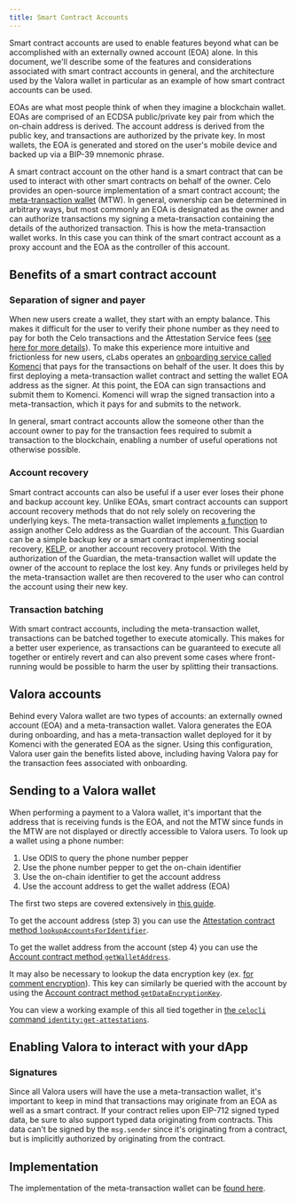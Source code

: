 ```yaml
---
title: Smart Contract Accounts
---
```


Smart contract accounts are used to enable features beyond what can be accomplished with an externally owned account (EOA) alone.
In this document, we'll describe some of the features and considerations associated with smart contract accounts in general, and the architecture used by the Valora wallet in particular as an example of how smart contract accounts can be used.

EOAs are what most people think of when they imagine a blockchain wallet.
EOAs are comprised of an ECDSA public/private key pair from which the on-chain address is derived.
The account address is derived from the public key, and transactions are authorized by the private key.
In most wallets, the EOA is generated and stored on the user's mobile device and backed up via a BIP-39 mnemonic phrase.

A smart contract account on the other hand is a smart contract that can be used to interact with other smart contracts on behalf of the owner.
Celo provides an open-source implementation of a smart contract account; the [meta-transaction wallet](https://github.com/celo-org/celo-monorepo/blob/master/packages/protocol/contracts/common/MetaTransactionWallet.sol) (MTW).
In general, ownership can be determined in arbitrary ways, but most commonly an EOA is designated as the owner and can authorize transactions my signing a meta-transaction containing the details of the authorized transaction.
This is how the meta-transaction wallet works.
In this case you can think of the smart contract account as a proxy account and the EOA as the controller of this account.

## Benefits of a smart contract account

### Separation of signer and payer

When new users create a wallet, they start with an empty balance.
This makes it difficult for the user to verify their phone number as they need to pay for both the Celo transactions and the Attestation Service fees ([see here for more details](/celo-codebase/protocol/identity/index.md)).
To make this experience more intuitive and frictionless for new users, cLabs operates an [onboarding service called Komenci](https://github.com/celo-org/komenci/) that pays for the transactions on behalf of the user.
It does this by first deploying a meta-transaction wallet contract and setting the wallet EOA address as the signer.
At this point, the EOA can sign transactions and submit them to Komenci.
Komenci will wrap the signed transaction into a meta-transaction, which it pays for and submits to the network.

In general, smart contract accounts allow the someone other than the account owner to pay for the transaction fees required to submit a transaction to the blockchain, enabling a number of useful operations not otherwise possible.

### Account recovery

Smart contract accounts can also be useful if a user ever loses their phone and backup account key.
Unlike EOAs, smart contract accounts can support account recovery methods that do not rely solely on recovering the underlying keys.
The meta-transaction wallet implements [a function](https://github.com/celo-org/celo-monorepo/blob/master/packages/protocol/contracts/common/MetaTransactionWallet.sol#L101-L108) to assign another Celo address as the Guardian of the account.
This Guardian can be a simple backup key or a smart contract implementing social recovery, [KELP](https://eprint.iacr.org/2021/289), or another account recovery protocol.
With the authorization of the Guardian, the meta-transaction wallet will update the owner of the account to replace the lost key.
Any funds or privileges held by the meta-transaction wallet are then recovered to the user who can control the account using their new key.

<!-- TODO(victor): Include information about the multi-factor recovery model devise for keyless account recovery -->

### Transaction batching

With smart contract accounts, including the meta-transaction wallet, transactions can be batched together to execute atomically.
This makes for a better user experience, as transactions can be guaranteed to execute all together or entirely revert and can also prevent some cases where front-running would be possible to harm the user by splitting their transactions.

## Valora accounts

Behind every Valora wallet are two types of accounts: an externally owned account (EOA) and a meta-transaction wallet.
Valora generates the EOA during onboarding, and has a meta-transaction wallet deployed for it by Komenci with the generated EOA as the signer.
Using this configuration, Valora user gain the benefits listed above, including having Valora pay for the transaction fees associated with onboarding.

## Sending to a Valora wallet

When performing a payment to a Valora wallet, it's important that the address that is receiving funds is the EOA, and not the MTW since funds in the MTW are not displayed or directly accessible to Valora users.
To look up a wallet using a phone number:

1. Use ODIS to query the phone number pepper
2. Use the phone number pepper to get the on-chain identifier
3. Use the on-chain identifier to get the account address
4. Use the account address to get the wallet address (EOA)

The first two steps are covered extensively in [this guide](/developer-resources/contractkit/odis.md).

To get the account address (step 3) you can use the [Attestation contract method `lookupAccountsForIdentifier`](https://github.com/celo-org/celo-monorepo/blob/e6fdaf798a662ffe2c12f9a74b28e0fa1c1f8101/packages/sdk/contractkit/src/wrappers/Attestations.ts#L472).

To get the wallet address from the account (step 4) you can use the [Account contract method `getWalletAddress`](https://github.com/celo-org/celo-monorepo/blob/e6fdaf798a662ffe2c12f9a74b28e0fa1c1f8101/packages/sdk/contractkit/src/wrappers/Accounts.ts#L318).

It may also be necessary to lookup the data encryption key (ex. [for comment encryption](/celo-codebase/protocol/transactions/tx-comment-encryption.md)). This key can similarly be queried with the account by using the [Account contract method `getDataEncryptionKey`](https://github.com/celo-org/celo-monorepo/blob/e6fdaf798a662ffe2c12f9a74b28e0fa1c1f8101/packages/sdk/contractkit/src/wrappers/Accounts.ts#L310).

You can view a working example of this all tied together in [the `celocli` command `identity:get-attestations`](https://github.com/celo-org/celo-monorepo/blob/master/packages/cli/src/commands/identity/get-attestations.ts).

## Enabling Valora to interact with your dApp

### Signatures

Since all Valora users will have the use a meta-transaction wallet, it's important to keep in mind that transactions may originate from an EOA as well as a smart contract.
If your contract relies upon EIP-712 signed typed data, be sure to also support typed data originating from contracts.
This data can't be signed by the `msg.sender` since it's originating from a contract, but is implicitly authorized by originating from the contract.

## Implementation

The implementation of the meta-transaction wallet can be [found here](https://github.com/celo-org/celo-monorepo/blob/master/packages/protocol/contracts/common/MetaTransactionWallet.sol).
